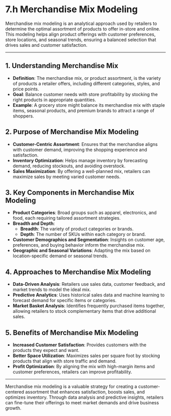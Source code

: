 # 7.h Merchandise Mix Modeling

Merchandise mix modeling is an analytical approach used by retailers to determine the optimal assortment of products to offer in-store and online. This modeling helps align product offerings with customer preferences, store locations, and seasonal trends, ensuring a balanced selection that drives sales and customer satisfaction.

---

## 1. **Understanding Merchandise Mix**
   - **Definition**: The merchandise mix, or product assortment, is the variety of products a retailer offers, including different categories, styles, and price points.
   - **Goal**: Balance customer needs with store profitability by stocking the right products in appropriate quantities.
   - **Example**: A grocery store might balance its merchandise mix with staple items, seasonal products, and premium brands to attract a range of shoppers.

## 2. **Purpose of Merchandise Mix Modeling**
   - **Customer-Centric Assortment**: Ensures that the merchandise aligns with customer demand, improving the shopping experience and satisfaction.
   - **Inventory Optimization**: Helps manage inventory by forecasting demand, reducing stockouts, and avoiding overstock.
   - **Sales Maximization**: By offering a well-planned mix, retailers can maximize sales by meeting varied customer needs.

## 3. **Key Components in Merchandise Mix Modeling**
   - **Product Categories**: Broad groups such as apparel, electronics, and food, each requiring tailored assortment strategies.
   - **Breadth and Depth**:
     - **Breadth**: The variety of product categories or brands.
     - **Depth**: The number of SKUs within each category or brand.
   - **Customer Demographics and Segmentation**: Insights on customer age, preferences, and buying behavior inform the merchandise mix.
   - **Geographic and Seasonal Variations**: Adapting the mix based on location-specific demand or seasonal trends.

## 4. **Approaches to Merchandise Mix Modeling**
   - **Data-Driven Analysis**: Retailers use sales data, customer feedback, and market trends to model the ideal mix.
   - **Predictive Analytics**: Uses historical sales data and machine learning to forecast demand for specific items or categories.
   - **Market Basket Analysis**: Identifies frequently purchased items together, allowing retailers to stock complementary items that drive additional sales.

## 5. **Benefits of Merchandise Mix Modeling**
   - **Increased Customer Satisfaction**: Provides customers with the products they expect and want.
   - **Better Space Utilization**: Maximizes sales per square foot by stocking products that align with store traffic and demand.
   - **Profit Optimization**: By aligning the mix with high-margin items and customer preferences, retailers can improve profitability.

---

Merchandise mix modeling is a valuable strategy for creating a customer-centered assortment that enhances satisfaction, boosts sales, and optimizes inventory. Through data analysis and predictive insights, retailers can fine-tune their offerings to meet market demands and drive business growth.

